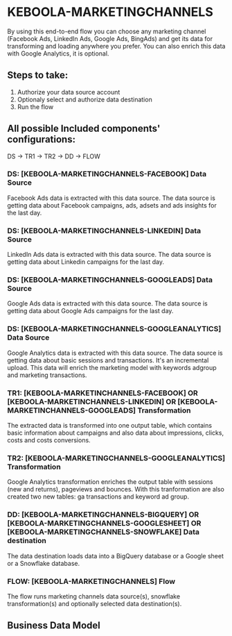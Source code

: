 # KEBOOLA-MARKETINGCHANNELS

By using this end-to-end flow you can choose any marketing channel (Facebook Ads, LinkedIn Ads, Google Ads, BingAds) and get its data for transforming and loading anywhere you prefer. You can also enrich this data with Google Analytics, it is optional.

## Steps to take:
1. Authorize your data source account
2. Optionaly select and authorize data destination
3. Run the flow

## All possible Included components' configurations:

DS -> TR1 -> TR2 -> DD -> FLOW


### DS: [KEBOOLA-MARKETINGCHANNELS-FACEBOOK] Data Source

Facebook Ads data is extracted with this data source. The data source is getting data about Facebook campaigns, ads, adsets and ads insights for the last day.

### DS: [KEBOOLA-MARKETINGCHANNELS-LINKEDIN] Data Source

LinkedIn Ads data is extracted with this data source. The data source is getting data about Linkedin campaigns for the last day.

### DS: [KEBOOLA-MARKETINGCHANNELS-GOOGLEADS] Data Source

Google Ads data is extracted with this data source. The data source is getting data about Google Ads campaigns for the last day.

### DS: [KEBOOLA-MARKETINGCHANNELS-GOOGLEANALYTICS] Data Source

Google Analytics data is extracted with this data source. The data source is getting data about basic sessions and transactions. It's an incremental upload. This data will enrich the marketing model with keywords adgroup and marketing transactions.

### TR1: [KEBOOLA-MARKETINCHANNELS-FACEBOOK] OR [KEBOOLA-MARKETINCHANNELS-LINKEDIN] OR [KEBOOLA-MARKETINCHANNELS-GOOGLEADS]  Transformation

The extracted data is transformed into one output table, which contains basic information about campaigns and also data about impressions, clicks, costs and costs conversions.

### TR2: [KEBOOLA-MARKETINGCHANNELS-GOOGLEANALYTICS] Transformation

Google Analytics transformation enriches the output table with sessions (new and returns), pageviews and bounces. With this tranformation are also created two new tables: ga transactions and keyword ad group.

### DD: [KEBOOLA-MARKETINGCHANNELS-BIGQUERY] OR [KEBOOLA-MARKETINGCHANNELS-GOOGLESHEET] OR [KEBOOLA-MARKETINGCHANNELS-SNOWFLAKE] Data destination

The data destination loads data into a BigQuery database or a Google sheet or a Snowflake database.

### FLOW: [KEBOOLA-MARKETINGCHANNELS] Flow

The flow runs marketing channels data source(s), snowflake transformation(s) and optionally selected data destination(s).

## Business Data Model




